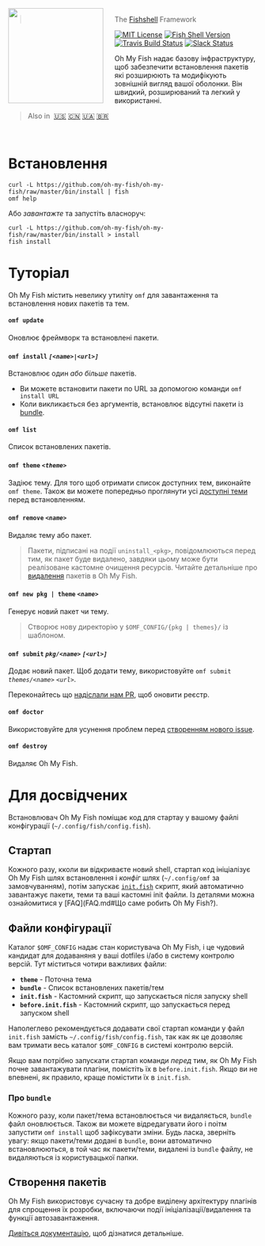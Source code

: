<img src="https://cdn.rawgit.com/oh-my-fish/oh-my-fish/e4f1c2e0219a17e2c748b824004c8d0b38055c16/docs/logo.svg" align="left" width="192px" height="192px"/>
<img align="left" width="0" height="192px" hspace="10"/>

> The <a href="http://fish.sh">Fishshell</a> Framework

[![MIT License](https://img.shields.io/badge/license-MIT-007EC7.svg?style=flat-square)](/LICENSE.md) [![Fish Shell Version](https://img.shields.io/badge/fish-v2.2.0-007EC7.svg?style=flat-square)](http://fish.sh) [![Travis Build Status](http://img.shields.io/travis/oh-my-fish/oh-my-fish.svg?style=flat-square)](https://travis-ci.org/oh-my-fish/oh-my-fish) [![Slack Status](https://oh-my-fish-slack.herokuapp.com/badge.svg)](https://oh-my-fish-slack.herokuapp.com)

Oh My Fish надає базову інфраструктуру, щоб забезпечити встановлення пакетів які розширюють та модифікують зовнішній вигляд вашої оболонки. Він швидкий, розширюваний та легкий у використанні.

> Also in&nbsp;
> <a href="../../README.md">🇺🇸</a>
> <a href="../zh-CN/README.md">🇨🇳</a>
> <a href="../uk-UA/README.md">🇺🇦</a>
> <a href="../pt-BR/README.md">🇧🇷</a>

<br>

# Встановлення

```fish
curl -L https://github.com/oh-my-fish/oh-my-fish/raw/master/bin/install | fish
omf help
```

Або _завантажте_ та запустіть власноруч:

```fish
curl -L https://github.com/oh-my-fish/oh-my-fish/raw/master/bin/install > install
fish install
```

# Туторіал

Oh My Fish містить невелику утиліту `omf` для завантаження та встановлення нових пакетів та тем.

#### `omf update`

Оновлює фреймворк та встановлені пакети.

#### `omf install` _`[<name>|<url>]`_

Встановлює один _або більше_ пакетів.

- Ви можете встановити пакети по URL за допомогою команди `omf install URL`
- Коли викликається без аргументів, встановлює відсутні пакети із [bundle](#Файли-конфигурації).

#### `omf list`

Список встановлених пакетів.

#### `omf theme` _`<theme>`_

Задіює тему. Для того щоб отримати список доступних тем, виконайте `omf theme`. Також ви можете попередньо проглянути усі [доступні теми](../Themes.md) перед встановленням.

#### `omf remove` _`<name>`_

Видаляє тему або пакет.

> Пакети, підписані на події `uninstall_<pkg>`, повідомлюються перед тим, як пакет буде видалено, завдяки цьому може бути реалізоване кастомне очищення ресурсів. Читайте детальніше про [видалення](Packages.md#Видалення) пакетів в Oh My Fish.

#### `omf new pkg | theme` _`<name>`_

Генерує новий пакет чи тему.

> Створює нову директорію у `$OMF_CONFIG/{pkg | themes}/` із шаблоном.

#### `omf submit` _`pkg/<name>`_ _`[<url>]`_

Додає новий пакет. Щоб додати тему, використовуйте `omf submit` _`themes/<name>`_ _`<url>`_.

Переконайтесь що [надіслали нам PR][omf-pulls-link], щоб оновити реєстр.

#### `omf doctor`

Використовуйте для усунення проблем перед [створенням нового issue][omf-issues-new].

#### `omf destroy`

Видаляє Oh My Fish.

# Для досвідчених

Встановлювач Oh My Fish поміщає код для стартау у вашому файлі конфігурації (`~/.config/fish/config.fish`).

## Стартап

Кожного разу, кколи ви відкриваєте новий shell, стартап код ініціалізує Oh My Fish шлях встановлення і _конфіг_ шлях (`~/.config/omf` за замовчуванням), потім запускає [`init.fish`](../../init.fish) скрипт, який автоматично завантажує пакети, теми та ваші кастомні init файли. Із деталями можна ознайомитися у [FAQ](FAQ.md#Що саме робить Oh My Fish?).

## Файли конфігурації

Каталог `$OMF_CONFIG` надає стан користувача Oh My Fish, і це чудовий кандидат для додаваняня у ваші dotfiles і/або в систему контролю версій. Тут міститься чотири важливих файли:

- __`theme`__ - Поточна тема
- __`bundle`__ - Список встановлених пакетів/тем
- __`init.fish`__ - Кастомний скрипт, що запускається після запуску shell
- __`before.init.fish`__ - Кастомний скрипт, що запускається перед запуском shell

Наполеглево рекомендується додавати свої стартап команди у файл `init.fish` замість `~/.config/fish/config.fish`, так как як це дозволяє вам тримати весь каталог `$OMF_CONFIG` в системі контролю версій.

Якщо вам потрібно запускати стартап команди *перед* тим, як Oh My Fish почне завантажувати плагіни, помістіть їх в `before.init.fish`. Якщо ви не впевнені, як правило, краще помістити їх в `init.fish`.

### Про `bundle`

Кожного разу, коли пакет/тема встановлюється чи видаляється, `bundle` файл оновлюється. Також ви можете відредагувати його і поітм запустити `omf install` щоб зафіксувати зміни. Будь ласка, зверніть увагу: якщо пакети/теми додані в `bundle`, вони автоматично встановлюються, в той час як пакети/теми, видалені із `bundle` файлу, не видаляються із користувацької папки.

## Створення пакетів

Oh My Fish використовує сучасну та добре виділену архітектуру плагінів для спрощення їх розробки, включаючи події ініціалізації/видалення та функції автозавантаження.

[Дивіться документацію](Packages.md), щоб дізнатися детальніше.

[fishshell]: http://fish.sh

[contributors]: https://github.com/oh-my-fish/oh-my-fish/graphs/contributors

[omf-pulls-link]: https://github.com/oh-my-fish/oh-my-fish/pulls

[omf-issues-new]: https://github.com/oh-my-fish/oh-my-fish/issues/new
